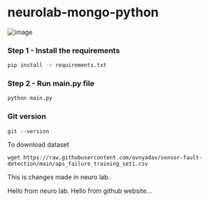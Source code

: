 # neurolab-mongo-python

![image](https://user-images.githubusercontent.com/57321948/196933065-4b16c235-f3b9-4391-9cfe-4affcec87c35.png)

### Step 1 - Install the requirements

```bash
pip install -r requirements.txt
```

### Step 2 - Run main.py file

```bash
python main.py
```


### Git version
```
git --version 
```

To download dataset
```
wget https://raw.githubusercontent.com/avnyadav/sensor-fault-detection/main/aps_failure_training_set1.csv
```

This is changes made in neuro lab.

Hello from neuro lab.
Hello from github website...
